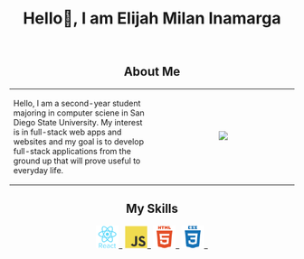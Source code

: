 <div align="center">
  <h1>
    Hello👋, I am Elijah Milan Inamarga
  </h1>
  <br>
  <h2 >About Me</h2>
  <table width="100%">
    <tr>
      <td align="left">
        <p>
          Hello, I am a second-year student majoring in computer sciene in San Diego State University. My interest is in full-stack web apps and websites and my goal is to develop full-stack applications from the ground up that will prove useful to everyday life.
        </p>
      </td>
      <td align="center" width="50%">
        <img src="https://encrypted-tbn0.gstatic.com/images?q=tbn:ANd9GcRU9Obofy-DqhDfwEaKcqs1hN_cDaNq4JsNzA&s"/>
      </td>
    </tr>
  </table>
  <h2>My Skills</h2>
  <div display="inline">
          <img src="https://github.com/devicons/devicon/blob/master/icons/react/react-original-wordmark.svg" alt="react" width="40" height="40"/>_
          <img src="https://github.com/devicons/devicon/blob/master/icons/javascript/javascript-original.svg" alt="javascript" width="40" height="40"/>_
          <img src="https://github.com/devicons/devicon/blob/master/icons/html5/html5-plain-wordmark.svg" alt="html5" width="40" height="40"/>_
          <img src="https://github.com/devicons/devicon/blob/master/icons/css3/css3-plain-wordmark.svg" alt="css" width="40" height="40"/>_
        </div>
</div>



